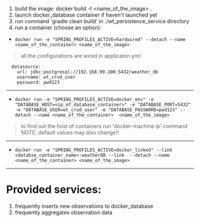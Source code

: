 1. build the image: docker build -t <name_of_the_image> .
2. launch docker_database container if haven't launched yet
3. run command 'gradle clean build' in ./wt_persistence_service directory
3. run a container (choose an option):

  * `docker run -e "SPRING_PROFILES_ACTIVE=hardwired" --detach --name <name_of_the_container> <name_of_the_image>`
  > all the configurations are wired in applicaton.yml:
```
  datasource:
    url: jdbc:postgresql://192.168.99.100:5432/weather_db
    username: wt_crud_user
    password: pwd123
```
---
  * `docker run -e "SPRING_PROFILES_ACTIVE=docker_env" -e "DATABASE_HOST=<ip_of_database_container>" -e "DATABASE_PORT=5432" -e "DATABASE_USER=wt_crud_user" -e "DATABASE_PASSWORD=pwd123" --detach --name <name_of_the_container>  <name_of_the_image>`

  > to find out the host of containers run 'docker-machine ip' command
  > NOTE: default values may also change!!
---
  * `docker run -e "SPRING_PROFILES_ACTIVE=docker_linked" --link <databse_container_name>:weatherDB --link  --detach --name <name_of_the_container> <name_of_the_image>`
---

# Provided services:

1. frequently inserts new observations to docker_database
2. frequently aggregates observation data
